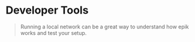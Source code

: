 # Developer Tools

> Running a local network can be a great way to understand how epik works and test your setup. 
